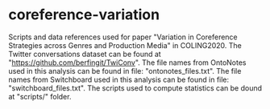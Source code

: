 # coreference-variation
Scripts and data references used for paper "Variation in Coreference Strategies across Genres and Production Media"  in COLING2020.
The Twitter conversations dataset can be found at "https://github.com/berfingit/TwiConv".
The file names from OntoNotes used in this analysis can be found in file: "ontonotes_files.txt".
The file names from Switchboard used in this analysis can be found in file: "switchboard_files.txt".
The scripts used to compute statistics can be dound at "scripts/" folder.
